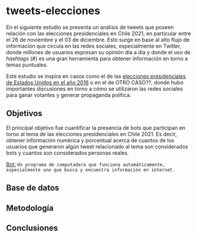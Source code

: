 # tweets-elecciones

En el siguiente estudio se presenta un análisis de tweets que poseen relación con las elecciones presidenciales en Chile 2021, en particular entre el 26 de noviembre y el 03 de diciembre. Esto surge en base al alto flujo de información que circula en las redes sociales, especialmente en Twitter, donde millones de usuarios expresan su opinión día a día y donde el uso de *hashtags* (#) es una gran herramienta para obtener información en torno a temas puntuales.

Este estudio se inspira en casos como el de las [elecciones presidenciales de Estados Unidos en el año 2016](https://time.com/5286013/twitter-bots-donald-trump-votes/) o en el de OTRO CASO??, donde hubo importantes discusiones en torno a cómo se utilizaron las redes sociales para ganar votantes y generar propaganda política.

## Objetivos

El principal objetivo fue cuantificar la presencia de bots que participan en torno al tema de las elecciones presidenciales en Chile 2021. Es decir, obtener información numérica y porcentual acerca de cuantos de los usuarios que generaron algún tweet relacionado al tema son considerados bots y cuantos son considerados personas reales. 

[Bot:](https://dictionary.cambridge.org/es/diccionario/ingles/bot) `Un programa de computadora que funciona automáticamente, especialmente uno que busca y encuentra información en internet.`


## Base de datos


## Metodología


## Conclusiones

